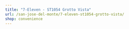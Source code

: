 ```yaml
---
title: "7-Eleven - ST1054 Grotto Vista"
url: /san-jose-del-monte/7-eleven-st1054-grotto-vista/
shop: convenience
---
```

